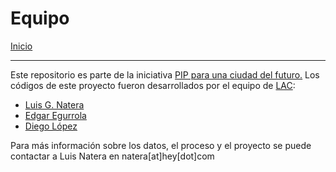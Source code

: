 # Equipo

[Inicio](../../README.md)
***

Este repositorio es parte de la iniciativa [PIP para una ciudad del futuro.](https://www.facebook.com/pipciudadfuturo/) Los códigos de este proyecto fueron desarrollados por el equipo de [LAC](https://lac.city/):

+ [Luis G. Natera](https://luisnatera.com)
+ [Edgar Egurrola](https://github.com/edgaregurrola)
+ [Diego López](https://github.com/dlopezvsrmos)

Para más información sobre los datos, el proceso y el proyecto se puede contactar a Luis Natera en natera[at]hey[dot]com

